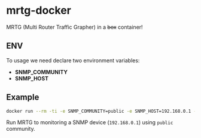 # mrtg-docker

MRTG (Multi Router Traffic Grapher) in a ~~box~~ container!

## ENV

To usage we need declare two environment variables:

- **SNMP_COMMUNITY**
- **SNMP_HOST**

## Example

```bash
docker run --rm -ti -e SNMP_COMMUNITY=public -e SNMP_HOST=192.168.0.1 -p 8080:80  lpsouza/mrtg
```

Run MRTG to monitoring a SNMP device (`192.168.0.1`) using `public` community.

